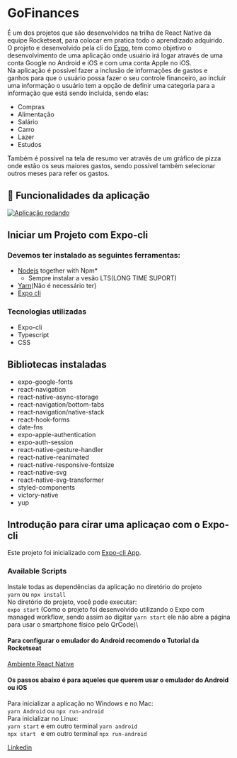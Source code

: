 # GoFinances

É um dos projetos que são desenvolvidos na trilha de React Native da equipe Rocketseat, para colocar em pratica todo o aprendizado adquirido.\
O projeto e desenvolvido pela cli do [Expo](https://docs.expo.dev/), tem como objetivo o desenvolvimento de uma aplicação onde usuário irá logar através de uma conta Google no Android e iOS e com uma conta Apple no iOS.\
Na aplicação é possível fazer a inclusão de informações de gastos e ganhos para que o usuário possa fazer o seu controle financeiro, ao incluir uma informação o usuário tem a opção de definir uma categoria para a informação que está sendo incluida, sendo elas:
* Compras
* Alimentação
* Salário
* Carro
* Lazer
* Estudos

Também é possivel na tela de resumo ver através de um gráfico de pizza onde estão os seus maiores gastos,  sendo possível também selecionar outros meses para refer os gastos.

## 🔨 Funcionalidades da aplicação
[![Aplicação rodando](https://j.gifs.com/nR8n1R.gif)](https://youtu.be/AAsmwwOzPcU)


## Iniciar um Projeto com Expo-cli
### Devemos ter instalado as seguintes ferramentas:
* [Nodejs](https://nodejs.org/en/) together with Npm*
    * Sempre instalar a vesão LTS(LONG TIME SUPORT)
* [Yarn](https://yarnpkg.com/)(Não é necessário ter)
* [Expo cli](https://docs.expo.dev/get-started/installation/)

### Tecnologias utilizadas
* Expo-cli
* Typescript
* CSS

## Bibliotecas instaladas
* expo-google-fonts
* react-navigation
* react-native-async-storage
* react-navigation/bottom-tabs
* react-navigation/native-stack
* react-hook-forms
* date-fns
* expo-apple-authentication
* expo-auth-session
* react-native-gesture-handler
* react-native-reanimated
* react-native-responsive-fontsize
* react-native-svg
* react-native-svg-transformer
* styled-components
* victory-native
* yup

## Introdução para cirar uma aplicaçao com o Expo-cli
Este projeto foi inicializado com [Expo-cli App](https://docs.expo.dev/).

### Available Scripts
Instale todas as dependências da aplicação no diretório do projeto\
`yarn` ou `npx install`\
No diretório do projeto, você pode executar:\
`expo start` (Como o projeto foi desenvolvido utilizando o Expo com managed workflow, sendo assim ao digitar `yarn start` ele não abre a página para usar o smartphone físico pelo QrCode)\

#### Para configurar o emulador do Android recomendo o Tutorial da Rocketseat 
[Ambiente React Native](https://react-native.rocketseat.dev/)
#### Os passos abaixo é para aqueles que querem usar o emulador do Android ou iOS
Para inicializar a aplicação no Windows e no Mac:\
`yarn Android` ou `npx run-android`\
Para inicializar no Linux:\
`yarn start` e em outro terminal `yarn android`\
`npx start ` e em outro terminal `npx run-android`

[Linkedin](www.linkedin.com/in/rafael-rocha-dos-santos-7b133410b)